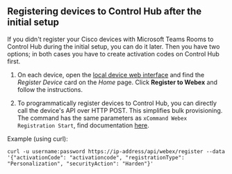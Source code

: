 ## Registering devices to Control Hub after the initial setup

If you didn't register your Cisco devices with Microsoft Teams Rooms to Control Hub during the initial setup, you can do it later. Then you have two options; in both cases you have to create activation codes on Control Hub first.

1. On each device, open the [local device web interface](https://roomos.cisco.com/doc/MTR/DeviceWebInterface) and find the *Register Device* card on the *Home* page. Click **Register to Webex** and follow the instructions.

2. To programmatically register devices to Control Hub, you can directly call the device's API over HTTP POST. This simplifies bulk provisioning. The command has the same parameters as `xCommand Webex Registration Start`, find documentation [here](https://roomos.cisco.com/xapi/Command.Webex.Registration.Start/).

Example (using curl): 

`curl -u username:password https://ip-address/api/webex/register --data '{"activationCode": "activationcode", "registrationType": "Personalization", "securityAction": "Harden"}'` 
